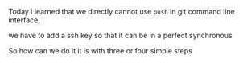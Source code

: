 Today i learned that we directly cannot use `push` in git command line interface, 

we have to add a ssh key so that it can be in a perfect synchronous 

So how can we do it it is with three or four simple steps 

